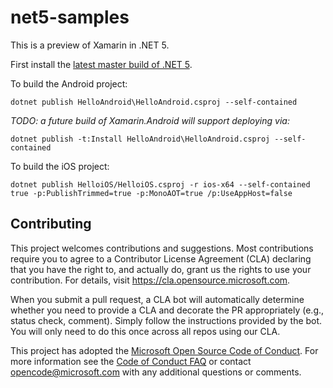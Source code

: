 # net5-samples

This is a preview of Xamarin in .NET 5.

First install the [latest master build of .NET 5][0].

To build the Android project:

    dotnet publish HelloAndroid\HelloAndroid.csproj --self-contained

_TODO: a future build of Xamarin.Android will support deploying via:_

    dotnet publish -t:Install HelloAndroid\HelloAndroid.csproj --self-contained

To build the iOS project:

    dotnet publish HelloiOS/HelloiOS.csproj -r ios-x64 --self-contained true -p:PublishTrimmed=true -p:MonoAOT=true /p:UseAppHost=false

[0]: https://github.com/dotnet/installer#installers-and-binaries

## Contributing

This project welcomes contributions and suggestions.  Most contributions require you to agree to a
Contributor License Agreement (CLA) declaring that you have the right to, and actually do, grant us
the rights to use your contribution. For details, visit https://cla.opensource.microsoft.com.

When you submit a pull request, a CLA bot will automatically determine whether you need to provide
a CLA and decorate the PR appropriately (e.g., status check, comment). Simply follow the instructions
provided by the bot. You will only need to do this once across all repos using our CLA.

This project has adopted the [Microsoft Open Source Code of Conduct](https://opensource.microsoft.com/codeofconduct/).
For more information see the [Code of Conduct FAQ](https://opensource.microsoft.com/codeofconduct/faq/) or
contact [opencode@microsoft.com](mailto:opencode@microsoft.com) with any additional questions or comments.
